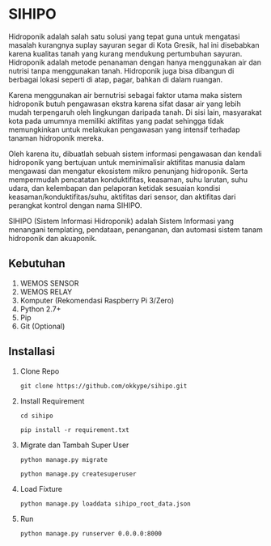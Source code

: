 # SIHIPO
Hidroponik adalah salah satu solusi yang tepat guna untuk mengatasi masalah kurangnya suplay sayuran segar di Kota Gresik, hal ini disebabkan karena kualitas tanah yang kurang mendukung pertumbuhan sayuran. Hidroponik adalah metode penanaman dengan hanya menggunakan air dan nutrisi tanpa menggunakan tanah. Hidroponik juga bisa dibangun di berbagai lokasi seperti di atap, pagar, bahkan di dalam ruangan.

Karena menggunakan air bernutrisi sebagai faktor utama maka sistem hidroponik butuh pengawasan ekstra karena sifat dasar air yang lebih mudah terpengaruh oleh lingkungan daripada tanah. Di sisi lain, masyarakat kota pada umumnya memiliki aktifitas yang padat sehingga tidak memungkinkan untuk melakukan pengawasan yang intensif terhadap tanaman hidroponik mereka.

Oleh karena itu, dibuatlah sebuah sistem informasi pengawasan dan kendali hidroponik yang bertujuan untuk meminimalisir aktifitas manusia dalam mengawasi dan mengatur ekosistem mikro penunjang hidroponik. Serta mempermudah pencatatan konduktifitas, keasaman, suhu larutan, suhu udara, dan kelembapan dan pelaporan ketidak sesuaian kondisi keasaman/konduktifitas/suhu, aktifitas dari sensor, dan aktifitas dari perangkat kontrol dengan nama SIHIPO.

SIHIPO (Sistem Informasi Hidroponik) adalah Sistem Informasi yang menangani templating, pendataan, penanganan, dan automasi sistem tanam hidroponik dan akuaponik.

## Kebutuhan

1. WEMOS SENSOR
2. WEMOS RELAY
3. Komputer (Rekomendasi Raspberry Pi 3/Zero)
4. Python 2.7+
5. Pip
6. Git (Optional)

## Installasi

1. Clone Repo

   `git clone https://github.com/okkype/sihipo.git`

2. Install Requirement

   `cd sihipo`

   `pip install -r requirement.txt`

3. Migrate dan Tambah Super User

   `python manage.py migrate`

   `python manage.py createsuperuser`

4. Load Fixture

   `python manage.py loaddata sihipo_root_data.json`

5. Run

   `python manage.py runserver 0.0.0.0:8000`
